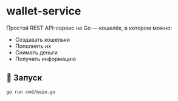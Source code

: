 # wallet-service

Простой REST API-сервис на Go — кошелёк, в котором можно:

- Создавать кошельки
- Пополнять их
- Снимать деньги
- Получать информацию

## 🚀 Запуск

```bash
go run cmd/main.go
